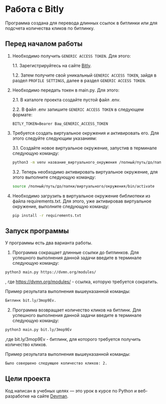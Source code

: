 # Работа с Bitly

Программа создана для перевода длинных ссылок в битлинки или для подсчета количества кликов по битлинку.

## Перед началом работы
1. Необходимо получить `GENERIC ACCESS TOKEN`. Для этого:

    1.1. Зарегистрируйтесь на сайте [Bitly](https://bit.ly).

    1.2. Затем получите свой уникальный `GENERIC ACCESS TOKEN`, 
    зайдя в раздел `PROFILE SETTINGS`, 
    далее в раздел `GENERIC ACCESS TOKEN`.

2. Необходимо передать токен в main.py. Для этого:

    2.1. В каталоге проекта создайте пустой файл .env.

    2.2. В файл .env запишите `GENERIC ACCESS TOKEN` в следующем формате:

    ```
    BITLY_TOKEN=Bearer Ваш_GENERIC_ACCESS_TOKEN
    ```
3. Требуется создать виртуальное окружения и активировать его.
Для этого следуйте следующим указаниям:

    3.1. Создайте новое виртуальное окружение, запустив в терминале следующую команду:

    ```bash
    python3 -m venv название_виртуального_окружения /полный/путь/до/папки/виртуального/окружения
    ```

    3.2. Теперь необходимо активировать виртуальное окружение, для этого выполните следующую команду:

    ```bash
    source /полный/путь/до/папки/виртуального/окружения/bin/activate
    ```
    
4. Необходимо загрузить в виртуальное окружение библиотеки из файла requirements.txt. 
Для этого, уже активировав виртуальное окружение, выполните следующую команду:

    ```bash
    pip install -r requirements.txt
    ```
    
## Запуск программы

У программы есть два варианта работы. 

1. Программа сокращает длинные ссылки до битлинков. 
Для успешного выполнения данной задачи введите в терминале следующую команду:

```bash
python3 main.py https://dvmn.org/modules/
```
, где https://dvmn.org/modules/ - ссылка, которую требуется сократить.

Пример результата выполнения вышеуказанной команды:

```bash
Битлинк bit.ly/3mop9Ev.
```

2. Программа возвращает количество кликов на битлинк.
Для успешного выполнения данной задачи введите в терминале следующую команду:

```bash
python3 main.py bit.ly/3mop9Ev
```
,где bit.ly/3mop9Ev - битлинк, для которого требуется получить количество кликов.

Пример результата выполнения вышеуказанной команды:

```bash
Было совершено следующее количество кликов: 2.
```

## Цели проекта

Код написан в учебных целях — это урок в курсе по Python и веб-разработке на сайте [Devman](https://dvmn.org).


